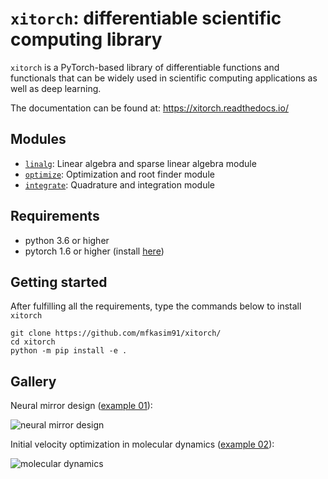 # `xitorch`: differentiable scientific computing library

`xitorch` is a PyTorch-based library of differentiable functions and functionals that
can be widely used in scientific computing applications as well as deep learning.

The documentation can be found at: https://xitorch.readthedocs.io/

## Modules

* [`linalg`](xitorch/linalg/): Linear algebra and sparse linear algebra module
* [`optimize`](xitorch/optimize/): Optimization and root finder module
* [`integrate`](xitorch/integrate/): Quadrature and integration module

## Requirements

* python 3.6 or higher
* pytorch 1.6 or higher (install [here](https://pytorch.org/))

## Getting started

After fulfilling all the requirements, type the commands below to install `xitorch`

    git clone https://github.com/mfkasim91/xitorch/
    cd xitorch
    python -m pip install -e .

## Gallery

Neural mirror design ([example 01](examples/01-mirror-design/)):

![neural mirror design](examples/01-mirror-design/images/mirror.gif)

Initial velocity optimization in molecular dynamics ([example 02](examples/02-molecular-dynamics/)):

![molecular dynamics](examples/02-molecular-dynamics/images/md.gif)
